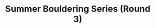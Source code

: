 ---
layout: post
title: Summer Bouldering Series (Round 3)
month: August
venue: Colchester Climbing Project
time: 6-9pm
link: https://www.facebook.com/ColchesterClimbingProject/
---